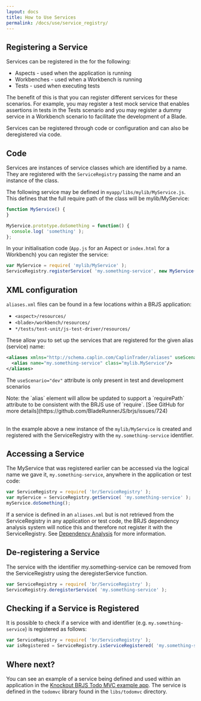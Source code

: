 ```yaml
---
layout: docs
title: How to Use Services
permalink: /docs/use/service_registry/
---
```


## Registering a Service

Services can be registered in the for the following:

* Aspects - used when the application is running
* Workbenches - used when a Workbench is running
* Tests - used when executing tests

The benefit of this is that you can register different services for these scenarios. For example, you may register a test mock service that enables assertions in tests in the Tests scenario and you may register a dummy service in a Workbench scenario to facilitate the development of a Blade.

Services can be registered through code or configuration and can also be deregistered via code.

## Code

Services are instances of service classes which are identified by a name. They are registered with the `ServiceRegistry` passing the name and an instance of the class.

The following service may be defined in `myapp/libs/mylib/MyService.js`. This defines that the full require path of the class will be mylib/MyService:

```js
function MyService() {
}

MyService.prototype.doSomething = function() {
  console.log( 'something' );
};
```

In your initialisation code (`App.js` for an Aspect or `index.html` for a Workbench) you can register the service:

```js
var MyService = require( 'mylib/MyService' );
ServiceRegistry.registerService( 'my.something-service', new MyService() );
```


## XML configuration

`aliases.xml` files can be found in a few locations within a BRJS application:

* `<aspect>/resources/`
* `<blade>/workbench/resources/`
* `*/tests/test-unit/js-test-driver/resources/`

These allow you to set up the services that are registered for the given alias (service) name:

```xml
<aliases xmlns="http://schema.caplin.com/CaplinTrader/aliases" useScenario="dev">
  <alias name="my.something-service" class="mylib.MyService"/>
</aliases>
```

The `useScenario="dev"` attribute is only present in test and development scenarios

<div class="alert alert-info">
<p>Note: the `alias` element will allow be updated to support a `requirePath` attribute to be consistent with the BRJS use of `require`. [See GitHub for more details](https://github.com/BladeRunnerJS/brjs/issues/724)
<br/>
<br/>

In the example above a new instance of the `mylib/MyService` is created and registered with the ServiceRegistry with the `my.something-service` identifier.<p></div>

## Accessing a Service

The MyService that was registered earlier can be accessed via the logical name we gave it, `my.something-service`, anywhere in the application or test code:

```js
var ServiceRegistry = require( 'br/ServiceRegistry' );
var myService = ServiceRegistry.getService( 'my.something-service' );
myService.doSomething();
```

If a service is defined in an `aliases.xml` but is not retrieved from the ServiceRegistry in any application or test code, the BRJS dependency analysis system will notice this and therefore not register it with the ServiceRegistry. See [Dependency Analysis](http://bladerunnerjs.org/docs/concepts/dependency_analysis/) for more information.

## De-registering a Service

The service with the identifier my.something-service can be removed from the ServiceRegistry using the deregisterService function.

```js
var ServiceRegistry = require( 'br/ServiceRegistry' );
ServiceRegistry.deregisterService( 'my.something-service' );
```

## Checking if a Service is Registered

It is possible to check if a service with and identifier (e.g. `my.something-service`) is registered as follows:

```js
var ServiceRegistry = require( 'br/ServiceRegistry' );
var isRegistered = ServiceRegistry.isServiceRegistered( 'my.something-service' );
```

## Where next?

You can see an example of a service being defined and used within an application in the [Knockout BRJS Todo MVC example app](https://github.com/BladeRunnerJS/brjs-todomvc-knockout). The service is defined in the `todomvc` library found in the `libs/todomvc` directory.
